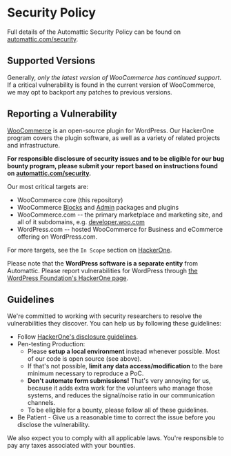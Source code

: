 # Security Policy

Full details of the Automattic Security Policy can be found on [automattic.com/security](https://automattic.com/security/).

## Supported Versions

Generally, *only the latest version of WooCommerce has continued support*. If a critical vulnerability is found in the current version of WooCommerce, we may opt to backport any patches to previous versions. 

## Reporting a Vulnerability

[WooCommerce](https://wordpress.org/plugins/woocommerce) is an open-source plugin for WordPress. Our HackerOne program covers the plugin software, as well as a variety of related projects and infrastructure.

**For responsible disclosure of security issues and to be eligible for our bug bounty program, please submit your report based on instructions found on [automattic.com/security](https://automattic.com/security).**

Our most critical targets are:

* WooCommerce core (this repository)
* WooCommerce [Blocks](https://wordpress.org/plugins/woo-gutenberg-products-block/) and [Admin](https://wordpress.org/plugins/woocommerce-admin/) packages and plugins
* WooCommerce.com -- the primary marketplace and marketing site, and all of it subdomains, e.g. [developer.woo.com](https://developer.woo.com/)
* WordPress.com -- hosted WooCommerce for Business and eCommerce offering on WordPress.com.

For more targets, see the `In Scope` section on [HackerOne](https://hackerone.com/automattic).

Please note that the **WordPress software is a separate entity** from Automattic. Please report vulnerabilities for WordPress through [the WordPress Foundation's HackerOne page](https://hackerone.com/wordpress).

## Guidelines

We're committed to working with security researchers to resolve the vulnerabilities they discover. You can help us by following these guidelines:

*   Follow [HackerOne's disclosure guidelines](https://www.hackerone.com/disclosure-guidelines).
*   Pen-testing Production:
    *   Please **setup a local environment** instead whenever possible. Most of our code is open source (see above).
    *   If that's not possible, **limit any data access/modification** to the bare minimum necessary to reproduce a PoC.
    *   **Don't automate form submissions!** That's very annoying for us, because it adds extra work for the volunteers who manage those systems, and reduces the signal/noise ratio in our communication channels.
    *   To be eligible for a bounty, please follow all of these guidelines.
*   Be Patient - Give us a reasonable time to correct the issue before you disclose the vulnerability.

We also expect you to comply with all applicable laws. You're responsible to pay any taxes associated with your bounties.
